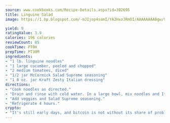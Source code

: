 ```yaml
---
source: www.cookbooks.com/Recipe-Details.aspx?id=302695
title: Linguine Salad
image: https://1.bp.blogspot.com/-mJIjop4samI/YA2HxoJRmOI/AAAAAAAABgw/9Q6cN5purxQQ0M3111-VxRXtHYk4x987wCLcBGAsYHQ/s320/19.png

yield: 9
ratingValue: 3.9
calories: 196 calories
reviewCount: 85
cookTime: PT0H
prepTime: PT30M
ingredients:
- "1 lb. linguine noodles"
- "1 large cucumber, peeled and chopped"
- "2 medium tomatoes, diced"
- "1/2 jar McCormick Salad Supreme seasoning"
- "1 8 oz. jar Kraft Zesty Italian dressing"
directions:
- "Cook noodles as directed."
- "Drain and rinse with cold water. In a large bowl, mix noodles and Italian dressing."
- "Add veggies and Salad Supreme seasoning."
- "Refrigerate 4 hours."
crypto:
- "It's still early days, and bitcoin is not without its share of problems."
---
```


